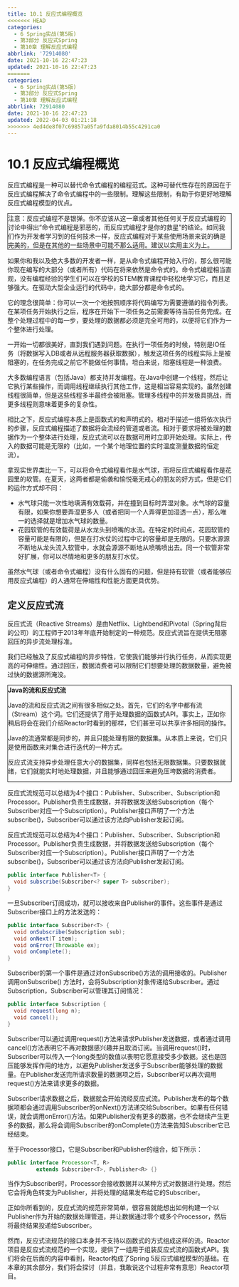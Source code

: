 ```yaml
---
title: 10.1 反应式编程概览
<<<<<<< HEAD
categories:
  - 6 Spring实战(第5版)
  - 第3部分 反应式Spring
  - 第10章 理解反应式编程
abbrlink: '72914080'
date: 2021-10-16 22:47:23
updated: 2021-10-16 22:47:23
=======
categories: 
  - 6 Spring实战(第5版)
  - 第3部分 反应式Spring
  - 第10章 理解反应式编程
abbrlink: 72914080
date: 2021-10-16 22:47:23
updated: 2022-04-03 01:21:18
>>>>>>> 4ed4de8f07c69857a05fa9fda8014b55c4291ca0
---
```

# 10.1 反应式编程概览
反应式编程是一种可以替代命令式编程的编程范式。这种可替代性存在的原因在于反应式编程解决了命令式编程中的一些限制。理解这些限制，有助于你更好地理解反应式编程模型的优点。

<div style="border:1px solid;">注意：反应式编程不是银弹。你不应该从这一章或者其他任何关于反应式编程的讨论中得出“命令式编程是邪恶的，而反应式编程才是你的救星”的结论。如同我们作为开发者学习到的任何技术一样，反应式编程对于某些使用场景来说的确是完美的，但是在其他的一些场景中可能不那么适用。建议以实用主义为上。</div>

如果你和我以及绝大多数的开发者一样，是从命令式编程开始入行的，那么很可能你现在编写的大部分（或者所有）代码在将来依然是命令式的。命令式编程相当直观，没有编程经验的学生们可以在学校的STEM教育课程中轻松地学习它，而且足够强大。在驱动大型企业运行的代码中，绝大部分都是命令式的。

它的理念很简单：你可以一次一个地按照顺序将代码编写为需要遵循的指令列表。在某项任务开始执行之后，程序在开始下一项任务之前需要等待当前任务完成。在整个处理过程中的每一步，要处理的数据都必须是完全可用的，以便将它们作为一个整体进行处理。

一开始一切都很美好，直到我们遇到问题。在执行一项任务的时候，特别是IO任务（将数据写入DB或者从远程服务器获取数据），触发这项任务的线程实际上是被阻塞的，在任务完成之前它不能做任何事情。坦白来说，阻塞线程是一种浪费。

大多数编程语言（包括Java）都支持并发编程。在Java中创建一个线程，然后让它执行某些操作，而调用线程继续执行其他工作，这是相当容易实现的。虽然创建线程很简单，但是这些线程多半最终会被阻塞。管理多线程中的并发极具挑战，而更多线程则意味着更多的复杂性。

相比之下，反应式编程本质上是函数式的和声明式的。相对于描述一组将依次执行的步骤，反应式编程描述了数据将会流经的管道或者流。相对于要求将被处理的数据作为一个整体进行处理，反应式流可以在数据可用时立即开始处理。实际上，传入的数据可能是无限的（比如，一个某个地理位置的实时温度测量数据的恒定流）。

拿现实世界类比一下，可以将命令式编程看作是水气球，而将反应式编程看作是花园里的软管。在夏天，这两者都是偷袭和愉悦毫无戒心的朋友的好方式，但是它们的运作方式却不同：

- 水气球只能一次性地填满有效载荷，并在撞到目标时弄湿对象。水气球的容量有限，如果你想要弄湿更多人（或者把同一个人弄得更加湿透一点），那么唯一的选择就是增加水气球的数量。
- 花园软管的有效载荷是从水龙头到喷嘴的水流。在特定的时间点，花园软管的容量可能是有限的，但是在打水仗的过程中它的容量却是无限的。只要水源源不断地从龙头流入软管中，水就会源源不断地从喷嘴喷出去。同一个软管非常好扩展，你可以尽情地和更多的朋友打水仗。

虽然水气球（或者命令式编程）没有什么固有的问题，但是持有软管（或者能够应用反应式编程）的人通常在伸缩性和性能方面更具优势。

## 定义反应式流
反应式流（Reactive Streams）是由Netflix、Lightbend和Pivotal（Spring背后的公司）的工程师于2013年年底开始制定的一种规范。反应式流旨在提供无阻塞回压的异步流处理标准。

我们已经触及了反应式编程的异步特性，它使我们能够并行执行任务，从而实现更高的可伸缩性。通过回压，数据消费者可以限制它们想要处理的数据数量，避免被过快的数据源所淹没。


<div style="border:1px solid;"><strong>Java的流和反应式流</strong><p>Java的流和反应式流之间有很多相似之处。首先，它们的名字中都有流（Stream）这个词。它们还提供了用于处理数据的函数式API。事实上，正如你稍后将会在我们介绍Reactor时看到的那样，它们甚至可以共享许多相同的操作。</p><p>Java的流通常都是同步的，并且只能处理有限的数据集。从本质上来说，它们只是使用函数来对集合进行迭代的一种方式。</p><p>反应式流支持异步处理任意大小的数据集，同样也包括无限数据集。只要数据就绪，它们就能实时地处理数据，并且能够通过回压来避免压垮数据的消费者。</p></div>

反应式流规范可以总结为4个接口：Publisher、Subscriber、Subscription和Processor。Publisher负责生成数据，并将数据发送给Subscription（每个Subscriber对应一个Subscription）。Publisher接口声明了一个方法subscribe()，Subscriber可以通过该方法向Publisher发起订阅。

反应式流规范可以总结为4个接口：Publisher、Subscriber、Subscription和Processor。Publisher负责生成数据，并将数据发送给Subscription（每个Subscriber对应一个Subscription）。Publisher接口声明了一个方法subscribe()，Subscriber可以通过该方法向Publisher发起订阅。

```java
public interface Publisher<T> {
  void subscribe(Subscriber<? super T> subscriber);
}
```

一旦Subscriber订阅成功，就可以接收来自Publisher的事件。这些事件是通过Subscriber接口上的方法发送的：

```java
public interface Subscriber<T> {
  void onSubscribe(Subscription sub);
  void onNext(T item);
  void onError(Throwable ex);
  void onComplete();
}
```

Subscriber的第一个事件是通过对onSubscribe()方法的调用接收的。Publisher调用onSubscribe() 方法时，会将Subscription对象传递给Subscriber。通过Subscription，Subscriber可以管理其订阅情况：

```java
public interface Subscription {
  void request(long n);
  void cancel();
}
```

Subscriber可以通过调用request()方法来请求Publisher发送数据，或者通过调用cancel()方法表明它不再对数据感兴趣并且取消订阅。当调用request()时，Subscriber可以传入一个long类型的数值以表明它愿意接受多少数据。这也是回压能够发挥作用的地方，以避免Publisher发送多于Subscriber能够处理的数据量。在Publisher发送完所请求数量的数据项之后，Subscriber可以再次调用request()方法来请求更多的数据。

Subscriber请求数据之后，数据就会开始流经反应式流。Publisher发布的每个数据项都会通过调用Subscriber的onNext()方法递交给Subscriber。如果有任何错误，就会调用onError()方法。如果Publisher没有更多的数据，也不会继续产生更多的数据，那么将会调用Subscriber的onComplete()方法来告知Subscriber它已经结束。

至于Processor接口，它是Subscriber和Publisher的组合，如下所示：

```java
public interface Processor<T, R>
         extends Subscriber<T>, Publisher<R> {}
```

当作为Subscriber时，Processor会接收数据并以某种方式对数据进行处理。然后它会将角色转变为Publisher，并将处理的结果发布给它的Subscriber。

正如你所看到的，反应式流的规范非常简单，很容易就能想出如何构建一个以Publisher作为开始的数据处理管道，并让数据通过零个或多个Processor，然后将最终结果投递给Subscriber。

然而，反应式流规范的接口本身并不支持以函数式的方式组成这样的流。Reactor项目是反应式流规范的一个实现，提供了一组用于组装反应式流的函数式API。我们将会在后面的内容中看到，Reactor构成了Spring 5反应式编程模型的基础。在本章的其余部分，我们将会探讨（并且，我敢说这个过程非常有意思）Reactor项目。
